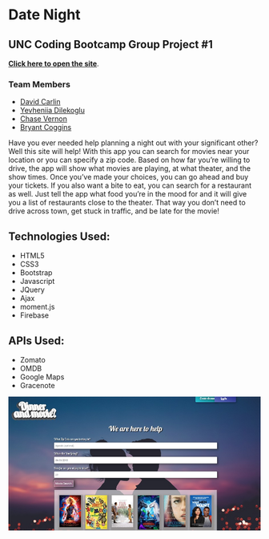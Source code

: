 # Date Night


## UNC Coding Bootcamp Group Project #1



**[Click here to open the site](https://dscarlin.github.io/group-project-1/)**.


### Team Members

* [David Carlin](https://github.com/dscarlin)
* [Yevheniia Dilekoglu](https://github.com/yevheniia01)
* [Chase Vernon](https://github.com/csvernon)
* [Bryant Coggins](https://github.com/bcoggins78)

Have you ever needed help planning a night out with your significant other?  Well this site will help!  With this app you can search for movies near your location or you can specify a zip code. Based on how far you’re willing to drive, the app will show what movies are playing, at what theater, and the show times. Once you’ve made your choices, you can go ahead and buy your tickets.  If you also want a bite to eat, you can search for a restaurant as well. Just tell the app what food you’re in the mood for and it will give you a list of restaurants close to the theater.  That way you don’t need to drive across town, get stuck in traffic, and be late for the movie!

## Technologies Used:

* HTML5
* CSS3
* Bootstrap
* Javascript
* JQuery
* Ajax
* moment.js
* Firebase

## APIs Used:

* Zomato
* OMDB
* Google Maps
* Gracenote



![Date Night](/assets/images/screenshot.jpg)
